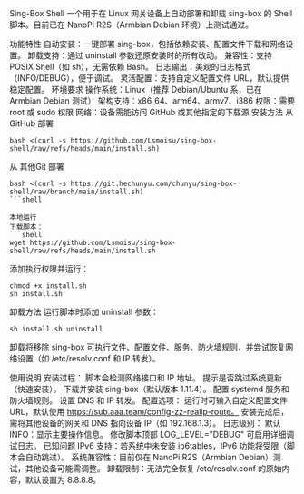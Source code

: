 Sing-Box Shell
一个用于在 Linux 网关设备上自动部署和卸载 sing-box 的 Shell 脚本。目前已在 NanoPi R2S（Armbian Debian 环境）上测试通过。

功能特性
自动安装：一键部署 sing-box，包括依赖安装、配置文件下载和网络设置。
卸载支持：通过 uninstall 参数还原安装时的所有改动。
兼容性：支持 POSIX Shell（如 sh），无需依赖 Bash。
日志输出：美观的日志格式（INFO/DEBUG），便于调试。
灵活配置：支持自定义配置文件 URL，默认提供稳定配置。
环境要求
操作系统：Linux（推荐 Debian/Ubuntu 系，已在 Armbian Debian 测试）
架构支持：x86_64、arm64、armv7、i386
权限：需要 root 或 sudo 权限
网络：设备需能访问 GitHub 或其他指定的下载源
安装方法
从 GitHub 部署
```shell
bash <(curl -s https://github.com/Lsmoisu/sing-box-shell/raw/refs/heads/main/install.sh)
```
从 其他Git 部署
```shell
bash <(curl -s https://git.hechunyu.com/chunyu/sing-box-shell/raw/branch/main/install.sh)
```shell

本地运行
下载脚本：
```shell
wget https://github.com/Lsmoisu/sing-box-shell/raw/refs/heads/main/install.sh
```
添加执行权限并运行：
```shell
chmod +x install.sh
sh install.sh
```
卸载方法
运行脚本时添加 uninstall 参数：
```shell
sh install.sh uninstall
```
卸载将移除 sing-box 可执行文件、配置文件、服务、防火墙规则，并尝试恢复网络设置（如 /etc/resolv.conf 和 IP 转发）。

使用说明
安装过程：
脚本会检测网络接口和 IP 地址。
提示是否跳过系统更新（快速安装）。
下载并安装 sing-box（默认版本 1.11.4）。
配置 systemd 服务和防火墙规则。
设置 DNS 和 IP 转发。
配置选项：
运行时可输入自定义配置文件 URL，默认使用 https://sub.aaa.team/config-zz-realip-route。
安装完成后，需将其他设备的网关和 DNS 指向设备 IP（如 192.168.1.3）。
日志级别：
默认 INFO：显示主要操作信息。
修改脚本顶部 LOG_LEVEL="DEBUG" 可启用详细调试日志。
已知问题
IPv6 支持：若系统中未安装 ip6tables，IPv6 功能将受限（脚本会自动跳过）。
系统兼容性：目前仅在 NanoPi R2S（Armbian Debian）测试，其他设备可能需调整。
卸载限制：无法完全恢复 /etc/resolv.conf 的原始内容，默认设置为 8.8.8.8。
